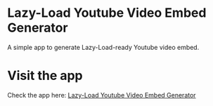 # Lazy-Load Youtube Video Embed Generator

A simple app to generate Lazy-Load-ready Youtube video embed.  

# Visit the app

Check the app here: [Lazy-Load Youtube Video Embed Generator](https://tools.updigitalgroup.com/ytembedgenerator)